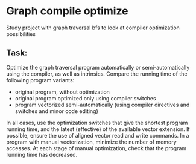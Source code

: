 # Graph compile optimize
Study project with graph traversal bfs to look at compiler optimization possibilities

## Task:

Optimize the graph traversal program automatically or semi-automatically using the compiler, as well as intrinsics. Compare the running time of the following program variants:
- original program, without optimization
- original program optimized only using compiler switches
- program vectorized semi-automatically (using compiler directives and switches and
minor code editing)

In all cases, use the optimization switches that give the shortest program running time,
and the latest (effective) of the available vector extension. If possible,
ensure the use of aligned vector read and write commands. In a program with manual
vectorization, minimize the number of memory accesses. At each stage of manual
optimization, check that the program running time has decreased.
